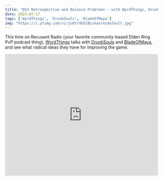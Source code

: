 ```yaml
---
title: "DS3 Retrospective and Balance Problems - with WyrdThings, Drunk Souls and Blade of Maya"
date: 2023-07-17
tags: ['WyrdThings', 'DrunkSouls', 'BladeOfMaya']
img: "https://i.ytimg.com/vi/juUYr9USlBs/maxresdefault.jpg"
---
```


This time on Recusant Radio (your favorite community-based Elden Ring PvP podcast thing), [WyrdThings](https://www.youtube.com/@wyrdthings) talks with [DrunkSouls](https://www.youtube.com/channel/UCcnK9Cfi_Tcd6bnukHNyyBg) and [BladeOfMaya](https://www.youtube.com/channel/UCK37f9SqmMAZvn5j-zCDH6w), and see what radical ideas they have for improving the game.

<iframe width="100%" height="400" src="https://www.youtube.com/embed/juUYr9USlBs" title="YouTube video player" frameborder="0" allow="accelerometer; autoplay; clipboard-write; encrypted-media; gyroscope; picture-in-picture" allowfullscreen></iframe><br><br>
